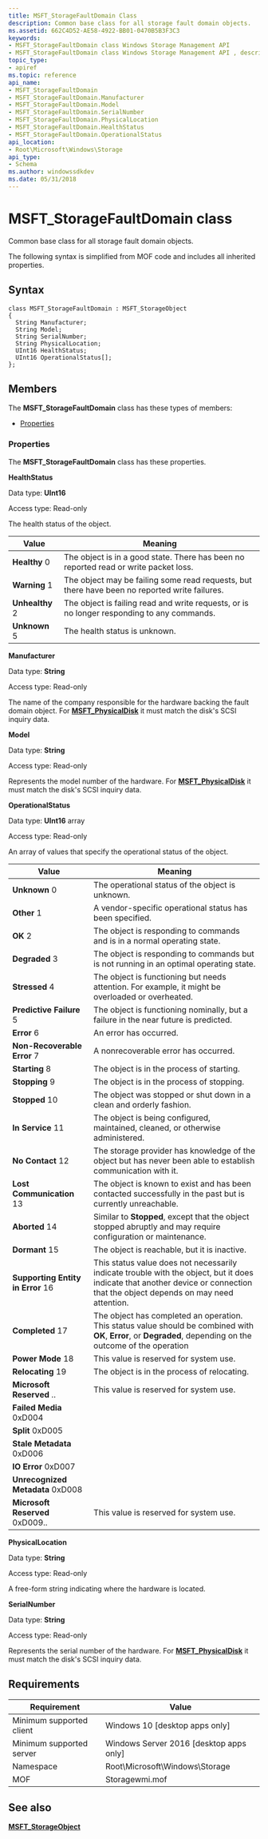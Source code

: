 ```yaml
---
title: MSFT_StorageFaultDomain Class
description: Common base class for all storage fault domain objects.
ms.assetid: 662C4D52-AE58-4922-BB01-0470B5B3F3C3
keywords:
- MSFT_StorageFaultDomain class Windows Storage Management API
- MSFT_StorageFaultDomain class Windows Storage Management API , described
topic_type:
- apiref
ms.topic: reference
api_name:
- MSFT_StorageFaultDomain
- MSFT_StorageFaultDomain.Manufacturer
- MSFT_StorageFaultDomain.Model
- MSFT_StorageFaultDomain.SerialNumber
- MSFT_StorageFaultDomain.PhysicalLocation
- MSFT_StorageFaultDomain.HealthStatus
- MSFT_StorageFaultDomain.OperationalStatus
api_location:
- Root\Microsoft\Windows\Storage
api_type:
- Schema
ms.author: windowssdkdev
ms.date: 05/31/2018
---
```


# MSFT\_StorageFaultDomain class

Common base class for all storage fault domain objects.

The following syntax is simplified from MOF code and includes all inherited properties.

## Syntax

``` syntax
class MSFT_StorageFaultDomain : MSFT_StorageObject
{
  String Manufacturer;
  String Model;
  String SerialNumber;
  String PhysicalLocation;
  UInt16 HealthStatus;
  UInt16 OperationalStatus[];
};
```

## Members

The **MSFT\_StorageFaultDomain** class has these types of members:

-   [Properties](#properties)

### Properties

The **MSFT\_StorageFaultDomain** class has these properties.

 

**HealthStatus**
   

Data type: **UInt16**
 

Access type: Read-only
 

The health status of the object.



| Value                                                                                                                                                                                                                               | Meaning                                                                                                  |
|-------------------------------------------------------------------------------------------------------------------------------------------------------------------------------------------------------------------------------------|----------------------------------------------------------------------------------------------------------|
|  **Healthy** 0          | The object is in a good state. There has been no reported read or write packet loss.          |
|  **Warning** 1          | The object may be failing some read requests, but there have been no reported write failures. |
|  **Unhealthy** 2  | The object is failing read and write requests, or is no longer responding to any commands.    |
|  **Unknown** 5          | The health status is unknown.                                                                 |



 

 

**Manufacturer**
   

Data type: **String**
 

Access type: Read-only
 

The name of the company responsible for the hardware backing the fault domain object. For [**MSFT\_PhysicalDisk**](msft-physicaldisk.md) it must match the disk's SCSI inquiry data.

 

**Model**
   

Data type: **String**
 

Access type: Read-only
 

Represents the model number of the hardware. For [**MSFT\_PhysicalDisk**](msft-physicaldisk.md) it must match the disk's SCSI inquiry data.

 

**OperationalStatus**
   

Data type: **UInt16** array
 

Access type: Read-only
 

An array of values that specify the operational status of the object.



| Value                                                                                                                                                                                                                                                                                                    | Meaning                                                                                                                                                                                   |
|----------------------------------------------------------------------------------------------------------------------------------------------------------------------------------------------------------------------------------------------------------------------------------------------------------|-------------------------------------------------------------------------------------------------------------------------------------------------------------------------------------------|
|  **Unknown** 0                                                                               | The operational status of the object is unknown.                                                                                                                               |
|  **Other** 1                                                                                       | A vendor-specific operational status has been specified.                                                                                                                       |
|  **OK** 2                                                                                                                        | The object is responding to commands and is in a normal operating state.                                                                                                       |
|  **Degraded** 3                                                                           | The object is responding to commands but is not running in an optimal operating state.                                                                                         |
|  **Stressed** 4                                                                           | The object is functioning but needs attention. For example, it might be overloaded or overheated.                                                                              |
|  **Predictive Failure** 5                                   | The object is functioning nominally, but a failure in the near future is predicted.                                                                                            |
|  **Error** 6                                                                                       | An error has occurred.                                                                                                                                                         |
|  **Non-Recoverable Error** 7                       | A nonrecoverable error has occurred.                                                                                                                                           |
|  **Starting** 8                                                                           | The object is in the process of starting.                                                                                                                                      |
|  **Stopping** 9                                                                           | The object is in the process of stopping.                                                                                                                                      |
|  **Stopped** 10                                                                              | The object was stopped or shut down in a clean and orderly fashion.                                                                                                            |
|  **In Service** 11                                                                  | The object is being configured, maintained, cleaned, or otherwise administered.                                                                                                |
|  **No Contact** 12                                                                  | The storage provider has knowledge of the object but has never been able to establish communication with it.                                                                   |
|  **Lost Communication** 13                                  | The object is known to exist and has been contacted successfully in the past but is currently unreachable.                                                                     |
|  **Aborted** 14                                                                              | Similar to **Stopped**, except that the object stopped abruptly and may require configuration or maintenance.                                                                  |
|  **Dormant** 15                                                                              | The object is reachable, but it is inactive.                                                                                                                                   |
|  **Supporting Entity in Error** 16  | This status value does not necessarily indicate trouble with the object, but it does indicate that another device or connection that the object depends on may need attention. |
|  **Completed** 17                                                                      | The object has completed an operation. This status value should be combined with **OK**, **Error**, or **Degraded**, depending on the outcome of the operation                 |
|  **Power Mode** 18                                                                  | This value is reserved for system use.                                                                                                                                         |
|  **Relocating** 19                                                                  | The object is in the process of relocating.                                                                                                                                    |
|  **Microsoft Reserved** ..                                  | This value is reserved for system use.                                                                                                                                         |
|  **Failed Media** 0xD004                                                      |                                                                                                                                                                                           |
|  **Split** 0xD005                                                                                  |                                                                                                                                                                                           |
|  **Stale Metadata** 0xD006                                              |                                                                                                                                                                                           |
|  **IO Error** 0xD007                                                                      |                                                                                                                                                                                           |
|  **Unrecognized Metadata** 0xD008                  |                                                                                                                                                                                           |
|  **Microsoft Reserved** 0xD009..                            | This value is reserved for system use.                                                                                                                                         |



 

 

**PhysicalLocation**
   

Data type: **String**
 

Access type: Read-only
 

A free-form string indicating where the hardware is located.

 

**SerialNumber**
   

Data type: **String**
 

Access type: Read-only
 

Represents the serial number of the hardware. For [**MSFT\_PhysicalDisk**](msft-physicaldisk.md) it must match the disk's SCSI inquiry data.

 

## Requirements



| Requirement | Value |
|-------------------------------------|-------------------------------------------------------------------------------------------|
| Minimum supported client | Windows 10 \[desktop apps only\]                                               |
| Minimum supported server | Windows Server 2016 \[desktop apps only\]                                      |
| Namespace                | Root\\Microsoft\\Windows\\Storage                                              |
| MOF                      |  Storagewmi.mof  |



## See also

 

[**MSFT\_StorageObject**](msft-storageobject.md)
 

 

 





